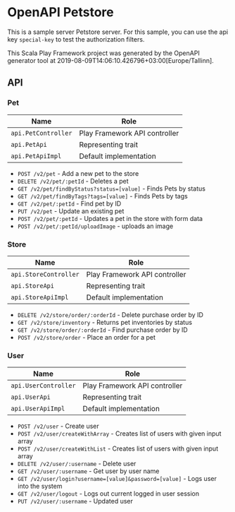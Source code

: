 # OpenAPI Petstore

This is a sample server Petstore server. For this sample, you can use the api key `special-key` to test the authorization filters.

This Scala Play Framework project was generated by the OpenAPI generator tool at 2019-08-09T14:06:10.426796+03:00[Europe/Tallinn].

## API

### Pet

|Name|Role|
|----|----|
|`api.PetController`|Play Framework API controller|
|`api.PetApi`|Representing trait|
|`api.PetApiImpl`|Default implementation|

* `POST /v2/pet` - Add a new pet to the store
* `DELETE /v2/pet/:petId` - Deletes a pet
* `GET /v2/pet/findByStatus?status=[value]` - Finds Pets by status
* `GET /v2/pet/findByTags?tags=[value]` - Finds Pets by tags
* `GET /v2/pet/:petId` - Find pet by ID
* `PUT /v2/pet` - Update an existing pet
* `POST /v2/pet/:petId` - Updates a pet in the store with form data
* `POST /v2/pet/:petId/uploadImage` - uploads an image

### Store

|Name|Role|
|----|----|
|`api.StoreController`|Play Framework API controller|
|`api.StoreApi`|Representing trait|
|`api.StoreApiImpl`|Default implementation|

* `DELETE /v2/store/order/:orderId` - Delete purchase order by ID
* `GET /v2/store/inventory` - Returns pet inventories by status
* `GET /v2/store/order/:orderId` - Find purchase order by ID
* `POST /v2/store/order` - Place an order for a pet

### User

|Name|Role|
|----|----|
|`api.UserController`|Play Framework API controller|
|`api.UserApi`|Representing trait|
|`api.UserApiImpl`|Default implementation|

* `POST /v2/user` - Create user
* `POST /v2/user/createWithArray` - Creates list of users with given input array
* `POST /v2/user/createWithList` - Creates list of users with given input array
* `DELETE /v2/user/:username` - Delete user
* `GET /v2/user/:username` - Get user by user name
* `GET /v2/user/login?username=[value]&password=[value]` - Logs user into the system
* `GET /v2/user/logout` - Logs out current logged in user session
* `PUT /v2/user/:username` - Updated user

